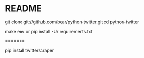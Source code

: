 # README

git clone git://github.com/bear/python-twitter.git
cd python-twitter

make env
or
pip install -Ur requirements.txt

=======

pip install twitterscraper
